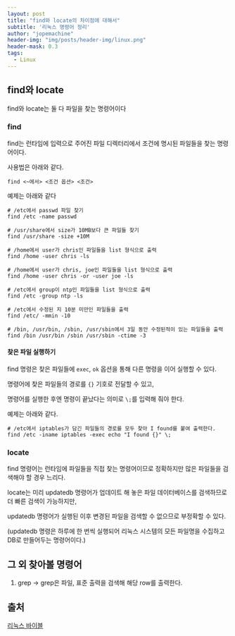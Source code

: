 ```yaml
---
layout: post
title: "find와 locate의 차이점에 대해서"
subtitle: '리눅스 명령어 정리'
author: "jopemachine"
header-img: "img/posts/header-img/linux.png"
header-mask: 0.3
tags:
  - Linux
---
```


## find와 locate

find와 locate는 둘 다 파일을 찾는 명령어이다

### find

find는 런타임에 입력으로 주어진 파일 디렉터리에서 조건에 명시된 파일들을 찾는 명령어이다.

사용법은 아래와 같다.

```shell-script
find <~에서> <조건 옵션> <조건> 
```

예제는 아래와 같다

```shell-script
# /etc에서 passwd 파일 찾기
find /etc -name passwd

# /usr/share에서 size가 10MB보다 큰 파일들 찾기
find /usr/share -size +10M

# /home에서 user가 chris인 파일들을 list 형식으로 출력
find /home -user chris -ls

# /home에서 user가 chris, joe인 파일들을 list 형식으로 출력
find /home -user chris -or -user joe -ls

# /etc에서 group이 ntp인 파일들을 list 형식으로 출력
find /etc -group ntp -ls

# /etc에서 수정된 지 10분 미만인 파일들을 출력
find /etc/ -mmin -10

# /bin, /usr/bin, /sbin, /usr/sbin에서 3일 동안 수정된적이 있는 파일들을 출력
find /bin /usr/bin /sbin /usr/sbin -ctime -3
```

#### 찾은 파일 실행하기

find 명령은 찾은 파일들에 `exec`, `ok` 옵션을 통해 다른 명령을 이어 실행할 수 있다.

명령어에 찾은 파일들의 경로를 `{}` 기호로 전달할 수 있고,

명령어를 실행한 후엔 명령이 끝났다는 의미로 `\;`를 입력해 줘야 한다.

예제는 아래와 같다.

```shell-script
# /etc에서 iptables가 담긴 파일들의 경로를 모두 찾아 I found를 붙여 출력한다.
find /etc -iname iptables -exec echo "I found {}" \;
```

### locate

find 명령어는 런타임에 파일들을 직접 찾는 명령어이므로 정확하지만 많은 파일들을 검색해야 할 경우 느리다.

locate는 미리 updatedb 명령어가 업데이트 해 놓은 파일 데이터베이스를 검색하므로 더 빠른 검색이 가능하지만,

updatedb 명령어가 실행된 이후 변경된 파일을 검색할 수 없으므로 부정확할 수 있다.

(updatedb 명령은 하루에 한 번씩 실행되어 리눅스 시스템의 모든 파일명을 수집하고 DB로 만들어두는 명령어이다.)

## 그 외 찾아볼 명령어

1. grep
-> grep은 파일, 표준 출력을 검색해 해당 row를 출력한다.

## 출처

[리눅스 바이블](http://www.kyobobook.co.kr/product/detailViewKor.laf?ejkGb=KOR&mallGb=KOR&barcode=9791185890586)


